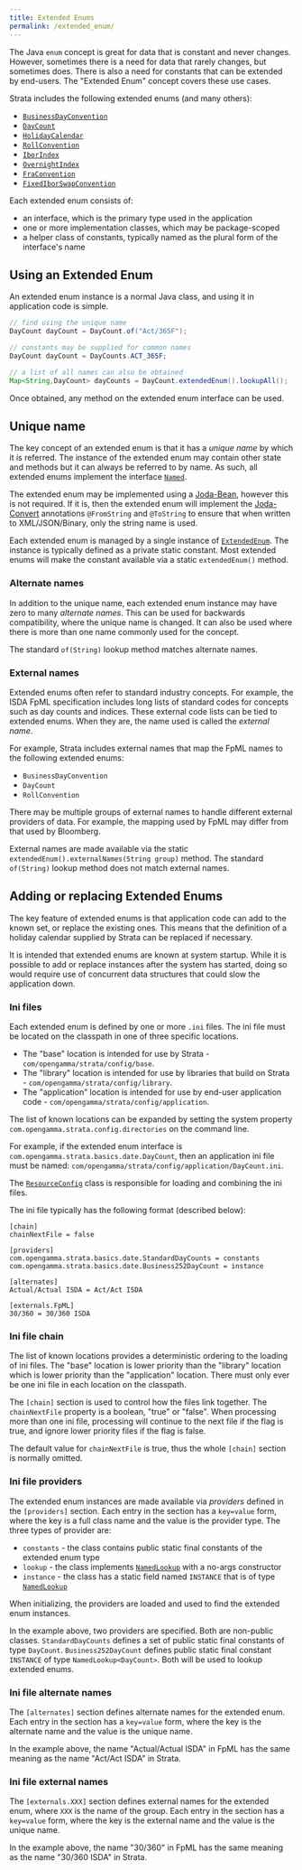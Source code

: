 ```yaml
---
title: Extended Enums
permalink: /extended_enum/
---
```


The Java `enum` concept is great for data that is constant and never changes.
However, sometimes there is a need for data that rarely changes, but sometimes does.
There is also a need for constants that can be extended by end-users.
The "Extended Enum" concept covers these use cases.

Strata includes the following extended enums (and many others):

* [`BusinessDayConvention`]({{site.baseurl}}/apidocs/com/opengamma/strata/basics/date/BusinessDayConvention.html)
* [`DayCount`]({{site.baseurl}}/apidocs/com/opengamma/strata/basics/date/DayCount.html)
* [`HolidayCalendar`]({{site.baseurl}}/apidocs/com/opengamma/strata/basics/date/HolidayCalendar.html)
* [`RollConvention`]({{site.baseurl}}/apidocs/com/opengamma/strata/basics/schedule/RollConvention.html)
* [`IborIndex`]({{site.baseurl}}/apidocs/com/opengamma/strata/basics/index/IborIndex.html)
* [`OvernightIndex`]({{site.baseurl}}/apidocs/com/opengamma/strata/basics/index/OvernightIndex.html)
* [`FraConvention`]({{site.baseurl}}/apidocs/com/opengamma/strata/product/fra/type/FraConvention.html)
* [`FixedIborSwapConvention`]({{site.baseurl}}/apidocs/com/opengamma/strata/product/swap/type/FixedIborSwapConvention.html)

Each extended enum consists of:

* an interface, which is the primary type used in the application
* one or more implementation classes, which may be package-scoped
* a helper class of constants, typically named as the plural form of the interface's name


## Using an Extended Enum

An extended enum instance is a normal Java class, and using it in application code is simple.

```java
// find using the unique name
DayCount dayCount = DayCount.of("Act/365F");

// constants may be supplied for common names
DayCount dayCount = DayCounts.ACT_365F;

// a list of all names can also be obtained
Map<String,DayCount> dayCounts = DayCount.extendedEnum().lookupAll();
```

Once obtained, any method on the extended enum interface can be used.


## Unique name

The key concept of an extended enum is that it has a _unique name_ by which it is referred.
The instance of the extended enum may contain other state and methods but it can always be referred to by name.
As such, all extended enums implement the interface [`Named`]({{site.baseurl}}/apidocs/com/opengamma/strata/collect/named/Named.html).

The extended enum may be implemented using a [Joda-Bean](http://www.joda.org/joda-beans/), however this is not required.
If it is, then the extended enum will implement the [Joda-Convert](http://www.joda.org/joda-convert/) annotations
`@FromString` and `@ToString` to ensure that when written to XML/JSON/Binary, only the string name is used.

Each extended enum is managed by a single instance of [`ExtendedEnum`]({{site.baseurl}}/apidocs/com/opengamma/strata/collect/named/ExtendedEnum.html).
The instance is typically defined as a private static constant.
Most extended enums will make the constant available via a static `extendedEnum()` method.

### Alternate names

In addition to the unique name, each extended enum instance may have zero to many _alternate names_.
This can be used for backwards compatibility, where the unique name is changed.
It can also be used where there is more than one name commonly used for the concept.

The standard `of(String)` lookup method matches alternate names.

### External names

Extended enums often refer to standard industry concepts.
For example, the ISDA FpML specification includes long lists of standard codes for concepts such as day counts and indices.
These external code lists can be tied to extended enums.
When they are, the name used is called the _external name_.

For example, Strata includes external names that map the FpML names to the following extended enums:

* `BusinessDayConvention`
* `DayCount`
* `RollConvention`

There may be multiple groups of external names to handle different external providers of data.
For example, the mapping used by FpML may differ from that used by Bloomberg.

External names are made available via the static `extendedEnum().externalNames(String group)` method.
The standard `of(String)` lookup method does not match external names.

## Adding or replacing Extended Enums

The key feature of extended enums is that application code can add to the known set, or replace the existing ones.
This means that the definition of a holiday calendar supplied by Strata can be replaced if necessary.

It is intended that extended enums are known at system startup.
While it is possible to add or replace instances after the system has started, doing so would require use of
concurrent data structures that could slow the application down.

### Ini files

Each extended enum is defined by one or more `.ini` files.
The ini file must be located on the classpath in one of three specific locations.

* The "base" location is intended for use by Strata - `com/opengamma/strata/config/base`.
* The "library" location is intended for use by libraries that build on Strata - `com/opengamma/strata/config/library`.
* The "application" location is intended for use by end-user application code - `com/opengamma/strata/config/application`.

The list of known locations can be expanded by setting the system property
`com.opengamma.strata.config.directories` on the command line.

For example, if the extended enum interface is `com.opengamma.strata.basics.date.DayCount`,
then an application ini file must be named: `com/opengamma/strata/config/application/DayCount.ini`.

The [`ResourceConfig`]({{site.baseurl}}/apidocs/com/opengamma/strata/collect/io/ResourceConfig.html) class
is responsible for loading and combining the ini files.

The ini file typically has the following format (described below):

```
[chain]
chainNextFile = false

[providers]
com.opengamma.strata.basics.date.StandardDayCounts = constants
com.opengamma.strata.basics.date.Business252DayCount = instance

[alternates]
Actual/Actual ISDA = Act/Act ISDA

[externals.FpML]
30/360 = 30/360 ISDA
```

### Ini file chain

The list of known locations provides a deterministic ordering to the loading of ini files.
The "base" location is lower priority than the "library" location which is lower priority than the  "application" location.
There must only ever be one ini file in each location on the classpath.

The `[chain]` section is used to control how the files link together.
The `chainNextFile` property is a boolean, "true" or "false".
When processing more than one ini file, processing will continue to the next file if the flag is true,
and ignore lower priority files if the flag is false.

The default value for `chainNextFile` is true, thus the whole `[chain]` section is normally omitted.

### Ini file providers

The extended enum instances are made available via _providers_ defined in the `[providers]` section.
Each entry in the section has a `key=value` form, where the key is a full class name and the value is the provider type.
The three types of provider are:

* `constants` - the class contains public static final constants of the extended enum type
* `lookup` - the class implements [`NamedLookup`]({{site.baseurl}}/apidocs/com/opengamma/strata/collect/named/NamedLookup.html)
with a no-args constructor
* `instance` - the class has a static field named `INSTANCE` that is of type
[`NamedLookup`]({{site.baseurl}}/apidocs/com/opengamma/strata/collect/named/NamedLookup.html)

When initializing, the providers are loaded and used to find the extended enum instances.

In the example above, two providers are specified. Both are non-public classes.
`StandardDayCounts` defines a set of public static final constants of type `DayCount`.
`Business252DayCount` defines public static final constant `INSTANCE` of type `NamedLookup<DayCount>`.
Both will be used to lookup extended enums.

### Ini file alternate names

The `[alternates]` section defines alternate names for the extended enum.
Each entry in the section has a `key=value` form, where the key is the alternate name and the value is the unique name.

In the example above, the name "Actual/Actual ISDA" in FpML has the same meaning as the name "Act/Act ISDA" in Strata.

### Ini file external names

The `[externals.XXX]` section defines external names for the extended enum, where `XXX` is the name of the group.
Each entry in the section has a `key=value` form, where the key is the external name and the value is the unique name.

In the example above, the name "30/360" in FpML has the same meaning as the name "30/360 ISDA" in Strata.

